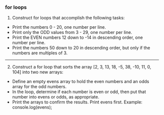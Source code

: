 ### for loops

1. Construct for loops that accomplish the following tasks:

- Print the numbers 0 - 20, one number per line.
- Print only the ODD values from 3 - 29, one number per line.
- Print the EVEN numbers 12 down to -14 in descending order, one number per line.
- Print the numbers 50 down to 20 in descending order, but only if the numbers are multiples of 3.

---

2. Construct a for loop that sorts the array [2, 3, 13, 18, -5, 38, -10, 11, 0, 104] into two new arrays:

- Define an empty evens array to hold the even numbers and an odds array for the odd numbers.
- In the loop, determine if each number is even or odd, then put that number into evens or odds, as appropriate.
- Print the arrays to confirm the results. Print evens first. Example: console.log(evens);